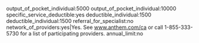 output_of_pocket_individual:5000
output_of_pocket_individual:10000
specific_service_deductible:yes
deductible_individual:1500
deductible_individual:1500
referral_for_specialist:no
network_of_providers:yes|Yes. See www.anthem.com/ca or call 1-855-333-5730 for a list of participating providers. 
annual_limit:no
